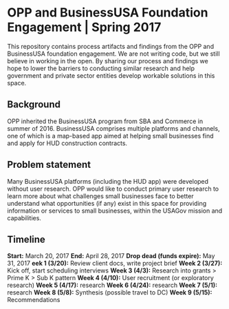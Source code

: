 # OPP and BusinessUSA Foundation Engagement | Spring 2017
This repository contains process artifacts and findings from the OPP and BusinessUSA foundation engagement. We are not writing code, but we still believe in working in the open. By sharing our process and findings we hope to lower the barriers to conducting similar research and help government and private sector entities develop workable solutions in this space. 

## Background
OPP inherited the BusinessUSA program from SBA and Commerce in summer of 2016. BusinessUSA comprises multiple platforms and channels, one of which is a map-based app aimed at helping small businesses find and apply for HUD construction contracts.

## Problem statement
Many BusinessUSA platforms (including the HUD app) were developed without user research. OPP would like to conduct primary user research to learn more about what challenges small businesses face to better understand what opportunities (if any) exist in this space for providing information or services to small businesses, within the USAGov mission and capabilities.

## Timeline
**Start:** March 20, 2017
**End:** April 28, 2017
**Drop dead (funds expire):** May 31, 2017
**eek 1 (3/20):** Review client docs, write project brief
**Week 2 (3/27):** Kick off, start scheduling interviews
**Week 3 (4/3):** Research into grants > Prime K > Sub K pattern
**Week 4 (4/10):** User recruitment (or exploratory research)
**Week 5 (4/17):** research
**Week 6 (4/24):** research 
**Week 7 (5/1):** research 
**Week 8 (5/8):** Synthesis (possible travel to DC)
**Week 9 (5/15):** Recommendations

